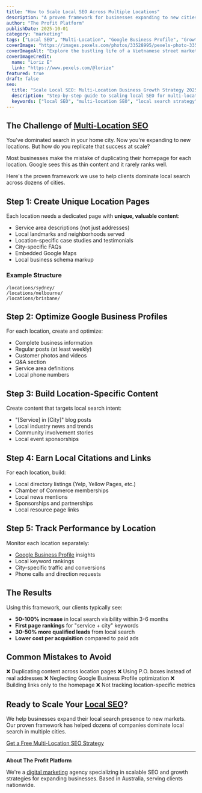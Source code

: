 ```yaml
---
title: "How to Scale Local SEO Across Multiple Locations"
description: "A proven framework for businesses expanding to new cities and regions. Learn how to dominate local search at scale."
author: "The Profit Platform"
publishDate: 2025-10-01
category: "marketing"
tags: ["Local SEO", "Multi-Location", "Google Business Profile", "Growth Strategy"]
coverImage: "https://images.pexels.com/photos/33528995/pexels-photo-33528995.jpeg?auto=compress&cs=tinysrgb&h=650&w=940"
coverImageAlt: "Explore the bustling life of a Vietnamese street market in Ho Chi Minh City, capturing vendors and vibrant produce."
coverImageCredit:
  name: "Loriz E"
  link: "https://www.pexels.com/@lorize"
featured: true
draft: false
seo:
  title: "Scale Local SEO: Multi-Location Business Growth Strategy 2025"
  description: "Step-by-step guide to scaling local SEO for multi-location businesses. Rank in every city you serve."
  keywords: ["local SEO", "multi-location SEO", "local search strategy", "Google Business Profile"]
---
```


## The Challenge of [Multi-Location SEO](/blog/complete-guide-to-multi-location-seo-for-sydney-business-owners)

You've dominated search in your home city. Now you're expanding to new locations. But how do you replicate that success at scale?

Most businesses make the mistake of duplicating their homepage for each location. Google sees this as thin content and it rarely ranks well.

Here's the proven framework we use to help clients dominate local search across dozens of cities.

## Step 1: Create Unique Location Pages

Each location needs a dedicated page with **unique, valuable content**:

- Service area descriptions (not just addresses)
- Local landmarks and neighborhoods served
- Location-specific case studies and testimonials
- City-specific FAQs
- Embedded Google Maps
- Local business schema markup

### Example Structure

```
/locations/sydney/
/locations/melbourne/
/locations/brisbane/
```

## Step 2: Optimize Google Business Profiles

For each location, create and optimize:

- Complete business information
- Regular posts (at least weekly)
- Customer photos and videos
- Q&A section
- Service area definitions
- Local phone numbers

## Step 3: Build Location-Specific Content

Create content that targets local search intent:

- "[Service] in [City]" blog posts
- Local industry news and trends
- Community involvement stories
- Local event sponsorships

## Step 4: Earn Local Citations and Links

For each location, build:

- Local directory listings (Yelp, Yellow Pages, etc.)
- Chamber of Commerce memberships
- Local news mentions
- Sponsorships and partnerships
- Local resource page links

## Step 5: Track Performance by Location

Monitor each location separately:

- [Google Business Profile](/blog/how-to-optimise-your-google-business-profile-for-sydney-local-search-in-2025) insights
- Local keyword rankings
- City-specific traffic and conversions
- Phone calls and direction requests

## The Results

Using this framework, our clients typically see:

- **50-100% increase** in local search visibility within 3-6 months
- **First page rankings** for "service + city" keywords
- **30-50% more qualified leads** from local search
- **Lower cost per acquisition** compared to paid ads

## Common Mistakes to Avoid

❌ Duplicating content across location pages
❌ Using P.O. boxes instead of real addresses
❌ Neglecting Google Business Profile optimization
❌ Building links only to the homepage
❌ Not tracking location-specific metrics

## Ready to Scale Your [Local SEO](/seo)?

We help businesses expand their local search presence to new markets. Our proven framework has helped dozens of companies dominate local search in multiple cities.

[Get a Free Multi-Location SEO Strategy](/contact)

---

**About The Profit Platform**

We're a [digital marketing](/services) agency specializing in scalable SEO and growth strategies for expanding businesses. Based in Australia, serving clients nationwide.
